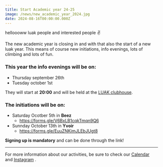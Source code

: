 ```yaml
---
title: Start Academic year 24-25
image: /news/new_academic_year_2024.jpg
date: 2024-08-16T00:00:00.000Z
---
```


helloooww luak people and interested people ✌️

The new academic year is closing in and with that also the start of a new luak year. This means of course new initiations, info evenings, lots of climbing and lots of fun.

<!--more-->

### This year the info evenings will be on:

- Thursday september 26th
- Tuesday october 1st

They will start at **20:00** and will be held at the [LUAK clubhouse](https://maps.app.goo.gl/jsTEcNJVkh2E74Wb7).

### The initiations will be on:

- Saturday Ocotber 5th in **Beez**
  - <https://forms.gle/V6BxLB1cqkTmqn9Q6>
- Sunnday October 13th in **Yvoir**
  - <https://forms.gle/EuuZNKimJLEbJUgt8>

**Signing up is mandatory** and can be done through the link!

---

For more information about our activities, be sure to check our [Calendar](/calendar) and [Instagram](https://www.instagram.com/luakleuven/) .
